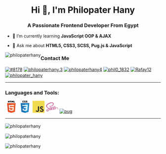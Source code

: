 <h1 align="center">Hi 👋, I'm Philopater Hany</h1>
<h3 align="center">A Passionate Frontend Developer From Egypt</h3>

- 🌱 I’m currently learning **JavaScript OOP & AJAX**

- 💬 Ask me about **HTML5, CSS3, SCSS, Pug.js & JavaScript**


<p><img  align="left" src="https://github-profile-trophy.vercel.app/?username=philopaterhany&theme=radical" alt="philopaterhany" /></p>

<h3 align="left">Contact Me</h3>
<p align="left">
<a href="https://discord.gg/#8178" target="blank"><img align="center" src="https://discord.com/assets/3437c10597c1526c3dbd98c737c2bcae.svg" alt="#8178" height="30" width="40" /></a>
<a href="https://fb.com/philopaterhany.3" target="blank"><img align="center" src="https://img.icons8.com/color/48/000000/facebook-new.svg" alt="philopaterhany.3" height="40" width="40" /></a>
<a href="https://twitter.com/PhilopaterHany4" target="blank"><img align="center" src="https://raw.githubusercontent.com/rahuldkjain/github-profile-readme-generator/master/src/images/icons/Social/twitter.svg" alt="philopaterhany4" height="30" width="40" /></a>
<a href="https://www.instagram.com/phil0_1832/" target="blank"><img align="center" src="https://raw.githubusercontent.com/rahuldkjain/github-profile-readme-generator/master/src/images/icons/Social/instagram.svg" alt="phil0_1832" height="30" width="40" /></a>
<a href="https://codepen.io/Rafay12" target="blank"><img align="center" src="https://www.vectorlogo.zone/logos/codepen/codepen-tile.svg" alt="Rafay12" height="37" width="40" /></a>
<a href="https://www.hackerrank.com/philopater_hany" target="blank"><img align="center" src="https://raw.githubusercontent.com/rahuldkjain/github-profile-readme-generator/master/src/images/icons/Social/hackerrank.svg" alt="philopater_hany" height="37" width="40" /></a>
</p>

---

<h3 align="left">Languages and Tools:</h3>
<p align="left">
<a href="https://www.w3.org/html/" target="_blank"><img src="https://raw.githubusercontent.com/devicons/devicon/master/icons/html5/html5-original-wordmark.svg" alt="html5" width="40" height="40"/></a>
<a href="https://www.w3schools.com/css/" target="_blank"><img src="https://raw.githubusercontent.com/devicons/devicon/master/icons/css3/css3-original-wordmark.svg" alt="css3" width="40" height="40"/></a>
<a href="https://developer.mozilla.org/en-US/docs/Web/JavaScript" target="_blank"><img src="https://raw.githubusercontent.com/devicons/devicon/master/icons/javascript/javascript-original.svg" alt="javascript" width="40" height="40"/></a>
<a href="https://sass-lang.com" target="_blank"> <img src="https://raw.githubusercontent.com/devicons/devicon/master/icons/sass/sass-original.svg" alt="sass" width="40" height="40"/></a>
<a href="https://pugjs.org" target="_blank"> <img src="https://cdn.worldvectorlogo.com/logos/pug.svg" alt="pug" width="40" height="40"/></a>
</p>

---

<p><img align="center" src="https://github-readme-stats.vercel.app/api/top-langs?username=philopaterhany&show_icons=true&locale=en&layout=compact&theme=radical" alt="philopaterhany" /></p>

<p><img align="center" src="https://github-readme-stats.vercel.app/api?username=philopaterhany&show_icons=true&locale=en&theme=radical" alt="philopaterhany" /></p>

<p><img align="center" src="https://github-readme-streak-stats.herokuapp.com/?user=philopaterhany&theme=radical" alt="philopaterhany" /></p>
